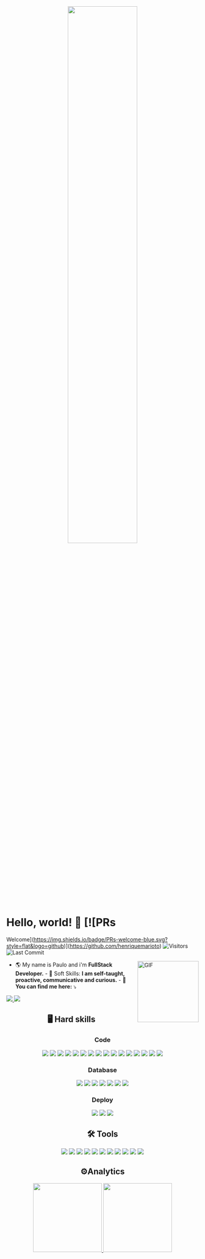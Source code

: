 <div align="center">
  <img src="https://i.postimg.cc/T2j6PbRy/gifgithub.gif" width="60%" />
</div>

# Hello, world! 🤟 [![PRs
Welcome](https://img.shields.io/badge/PRs-welcome-blue.svg?style=flat&logo=github)](https://github.com/henriquemarioto)
<img
  alt="Visitors"
  src="https://komarev.com/ghpvc/?username=henriquemarioto&style=flat&labelColor=black&logo=github&label=PROFILE+VIEWS&color=blue"
/>
<img
  alt="Last Commit"
  src="https://img.shields.io/github/last-commit/henriquemarioto/henriquemarioto?logo=markdown&label=LAST+UPDATE&color=blue&style=flat"
/>

<img
  align="right"
  alt="GIF"
  height="160px"
  src="https://i.postimg.cc/Zny6zB04/avatar.png"
/>

- 🌎 My name is Paulo and i'm **FullStack Developer.** - 🧬 Soft Skills: **I am
self-taught, proactive, communicative and curious.** - 📧 **You can find me
here:** ⤵️

<div>
  <a href="https://www.linkedin.com/in/paulo-marioto/" target="_blank">
    <img
      src="https://img.shields.io/badge/-LinkedIn-%230077B5?style=for-the-badge&logo=linkedin&logoColor=white"
      target="_blank"
    />
  </a>
  <a href="https://portfolio-marioto-nextjs.vercel.app" target="_blank">
    <img
      src="https://img.shields.io/badge/Portfolio-FF5722?style=for-the-badge&logo=todoist&logoColor=white"
      target="_blank"
    />
  </a>
</div>

<div align="center">
  <h2>🖥️ Hard skills</h2>

  <h3>Code</h3>
  <img
    src="https://img.shields.io/badge/-html-E34F26?logo=html5&logoColor=white&style=for-the-badge"
  />
  <img
    src="https://img.shields.io/badge/-css-1572B6?logo=css3&logoColor=white&style=for-the-badge"
  />
  <img
    src="https://img.shields.io/badge/-javascript-F7DF1E?logo=javascript&logoColor=white&style=for-the-badge"
  />
  <img
    src="https://img.shields.io/badge/-typescrypt-3178C6?logo=typescript&logoColor=white&style=for-the-badge"
  />
  <img
    src="https://img.shields.io/badge/-nodejs-339933?logo=node.js&logoColor=white&style=for-the-badge"
  />
  <img
    src="https://img.shields.io/badge/-npm-CB3837?logo=npm&logoColor=white&style=for-the-badge"
  />
  <img
    src="https://img.shields.io/badge/-yarn-2C8EBB?logo=yarn&logoColor=white&style=for-the-badge"
  />
  <img
    src="https://img.shields.io/badge/-reactjs-61DAFB?logo=react&logoColor=white&style=for-the-badge"
  />
  <img
    src="https://img.shields.io/badge/-next.js-000000?logo=next.js&logoColor=white&style=for-the-badge"
  />
  <img
    src="https://img.shields.io/badge/-styled components-DB7093?logo=styled-components&logoColor=white&style=for-the-badge"
  />
  <img
    src="https://img.shields.io/badge/tailwindcss-%2338B2AC.svg?style=for-the-badge&logo=tailwind-css&logoColor=white"
  />
  <img
    src="https://img.shields.io/badge/-express-000000?logo=express&logoColor=white&style=for-the-badge"
  />
  <img
    src="https://img.shields.io/badge/nestjs-%23E0234E.svg?style=for-the-badge&logo=nestjs&logoColor=white"
  />
  <img
    src="https://img.shields.io/badge/-jest-C21325?logo=jest&logoColor=white&style=for-the-badge"
  />
  <img
    src="https://img.shields.io/badge/-jwt-000000?logo=JSON Web Tokens&logoColor=white&style=for-the-badge"
  />
  <img
    src="https://img.shields.io/badge/-docker-2496ED?logo=docker&logoColor=white&style=for-the-badge"
  />

  <h3>Database</h3>
  <img
    src="https://img.shields.io/badge/MySQL-00000F?style=for-the-badge&logo=mysql&logoColor=white"
  />
  <img
    src="https://img.shields.io/badge/-postgresql-4169E1?logo=postgresql&logoColor=white&style=for-the-badge"
  />
  <img
    src="https://img.shields.io/badge/MongoDB-%234ea94b.svg?style=for-the-badge&logo=mongodb&logoColor=white"
  />
  <img
    src="https://img.shields.io/badge/redis-%23DD0031.svg?style=for-the-badge&logo=redis&logoColor=white"
  />
  <img
    src="https://img.shields.io/badge/-typeorm-FE0902?logo=typeorm&logoColor=white&style=for-the-badge"
  />
  <img
    src="https://img.shields.io/badge/-sequelize-FE0902?logo=sequelize&logoColor=white&style=for-the-badge"
  />
  <img
    src="https://img.shields.io/badge/-prisma-FE0902?logo=prisma&logoColor=white&style=for-the-badge"
  />

  <h3>Deploy</h3>
  <img
    src="https://img.shields.io/badge/GoogleCloud-%234285F4.svg?style=for-the-badge&logo=google-cloud&logoColor=white"
  />
  <img
    src="https://img.shields.io/badge/-vercel-000000?logo=vercel&logoColor=white&style=for-the-badge"
  />
  <img
    src="https://img.shields.io/badge/-heroku-430098?logo=heroku&logoColor=white&style=for-the-badge"
  />
</div>

<div align="center">
  <h2>🛠️ Tools</h2>

  <img
    src="https://img.shields.io/badge/-git-F05032?logo=git&logoColor=white&style=for-the-badge"
  />
  <img
    src="https://img.shields.io/badge/-vscode-007ACC?logo=Visual Studio Code&logoColor=white&style=for-the-badge"
  />
  <img
    src="https://img.shields.io/badge/Postman-FF6C37.svg?style=for-the-badge&logo=Postman&logoColor=white"
  />
  <img
    src="https://img.shields.io/badge/-insomnia-4000BF?logo=insomnia&logoColor=white&style=for-the-badge"
  />
  <img
    src="https://img.shields.io/badge/-notion-000000?logo=notion&logoColor=white&style=for-the-badge"
  />
  <img
    src="https://img.shields.io/badge/-figma-F24E1E?logo=figma&logoColor=white&style=for-the-badge"
  />
  <img
    src="https://img.shields.io/badge/-trello-0052CC?logo=trello&logoColor=white&style=for-the-badge"
  />
  <img
    src="https://img.shields.io/badge/-azure-0052CC?logo=azure&logoColor=white&style=for-the-badge"
  />
  <img
    src="https://img.shields.io/badge/-jira-0052CC?logo=jira&logoColor=white&style=for-the-badge"
  />
  <img
    src="https://img.shields.io/badge/Ubuntu-35495E?style=for-the-badge&logo=ubuntu&logoColor=2CA5E0"
  />
  <img
    src="https://img.shields.io/badge/Windows-000?style=for-the-badge&logo=windows&logoColor=2CA5E0"
  />
</div>

<div align="center">
  <h2>⚙️Analytics</h2>

  <a href="https://github.com/henriquemarioto">
    <img
      height="180em"
      src="https://github-readme-stats.vercel.app/api?username=henriquemarioto&show_icons=true&bg_color=000&text_color=fff&icon_color=03a1fc&title_color=03a1fc&include_all_commits=true&count_private=true"
    />
    <img
      height="180em"
      src="https://github-readme-stats.vercel.app/api/top-langs/?username=henriquemarioto&layout=compact&langs_count=7&bg_color=000&text_color=fff&icon_color=03a1fc&title_color=03a1fc"
    />
  </a>
</div>
